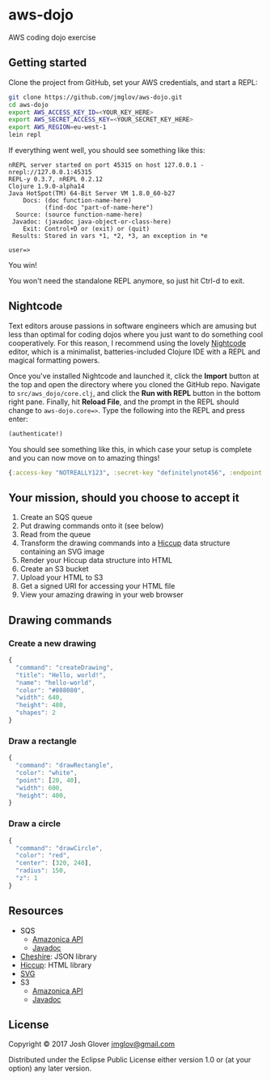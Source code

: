 # aws-dojo

AWS coding dojo exercise

## Getting started

Clone the project from GitHub, set your AWS credentials, and start a REPL:

```bash
git clone https://github.com/jmglov/aws-dojo.git
cd aws-dojo
export AWS_ACCESS_KEY_ID=<YOUR_KEY_HERE>
export AWS_SECRET_ACCESS_KEY=<YOUR_SECRET_KEY_HERE>
export AWS_REGION=eu-west-1
lein repl
```

If everything went well, you should see something like this:

```
nREPL server started on port 45315 on host 127.0.0.1 - nrepl://127.0.0.1:45315
REPL-y 0.3.7, nREPL 0.2.12
Clojure 1.9.0-alpha14
Java HotSpot(TM) 64-Bit Server VM 1.8.0_60-b27
    Docs: (doc function-name-here)
          (find-doc "part-of-name-here")
  Source: (source function-name-here)
 Javadoc: (javadoc java-object-or-class-here)
    Exit: Control+D or (exit) or (quit)
 Results: Stored in vars *1, *2, *3, an exception in *e

user=>
```

You win!

You won't need the standalone REPL anymore, so just hit Ctrl-d to exit.

## Nightcode

Text editors arouse passions in software engineers which are amusing but less than optimal for coding dojos where you just want to do something cool cooperatively. For this reason, I recommend using the lovely [Nightcode](https://sekao.net/nightcode/) editor, which is a minimalist, batteries-included Clojure IDE with a REPL and magical formatting powers.

Once you've installed Nightcode and launched it, click the **Import** button at the top and open the directory where you cloned the GitHub repo. Navigate to `src/aws_dojo/core.clj`, and click the **Run with REPL** button in the bottom right pane. Finally, hit **Reload File**, and the prompt in the REPL should change to `aws-dojo.core=>`. Type the following into the REPL and press enter:
```clj
(authenticate!)
```

You should see something like this, in which case your setup is complete and you can now move on to amazing things!
```clj
{:access-key "NOTREALLY123", :secret-key "definitelynot456", :endpoint "eu-west-1"}
```

## Your mission, should you choose to accept it

1. Create an SQS queue
2. Put drawing commands onto it (see below)
3. Read from the queue
4. Transform the drawing commands into a [Hiccup](https://github.com/weavejester/hiccup) data structure containing an SVG image
5. Render your Hiccup data structure into HTML
6. Create an S3 bucket
7. Upload your HTML to S3
8. Get a signed URI for accessing your HTML file
9. View your amazing drawing in your web browser

## Drawing commands

### Create a new drawing

```javascript
{
  "command": "createDrawing",
  "title": "Hello, world!",
  "name": "hello-world",
  "color": "#808080",
  "width": 640,
  "height": 480,
  "shapes": 2
}
```

### Draw a rectangle

```javascript
{
  "command": "drawRectangle",
  "color": "white",
  "point": [20, 40],
  "width": 600,
  "height": 400,
}
```

### Draw a circle

```javascript
{
  "command": "drawCircle",
  "color": "red",
  "center": [320, 240],
  "radius": 150,
  "z": 1
}
```

## Resources

* SQS
  * [Amazonica API](https://github.com/mcohen01/amazonica#sqs)
  * [Javadoc](http://docs.aws.amazon.com/AWSJavaSDK/latest/javadoc/com/amazonaws/services/sqs/AmazonSQSClient.html)
* [Cheshire](https://github.com/dakrone/cheshire): JSON library
* [Hiccup](https://github.com/weavejester/hiccup): HTML library
* [SVG](https://developer.mozilla.org/en-US/docs/Web/SVG)
* S3
  * [Amazonica API](https://github.com/mcohen01/amazonica#sqs)
  * [Javadoc](http://docs.aws.amazon.com/AWSJavaSDK/latest/javadoc/com/amazonaws/services/s3/AmazonS3Client.html)

## License

Copyright © 2017 Josh Glover <jmglov@gmail.com>

Distributed under the Eclipse Public License either version 1.0 or (at
your option) any later version.
